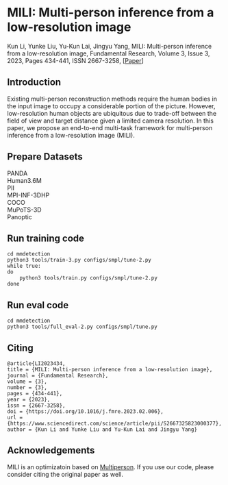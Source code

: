# MILI: Multi-person inference from a low-resolution image
Kun Li, Yunke Liu, Yu-Kun Lai, Jingyu Yang,
MILI: Multi-person inference from a low-resolution image,
Fundamental Research,
Volume 3, Issue 3,
2023,
Pages 434-441,
ISSN 2667-3258,
[[Paper](https://www.sciencedirect.com/science/article/pii/S2667325823000377?utm_campaign=STMJ_AUTH_SERV_PUBLISHED&utm_medium=email&utm_acid=269426632&SIS_ID=&dgcid=STMJ_AUTH_SERV_PUBLISHED&CMX_ID=&utm_in=DM345715&utm_source=AC#sec0008)]

## Introduction
Existing multi-person reconstruction methods require the human bodies in the input image to occupy a considerable portion of the picture. However, low-resolution human objects are ubiquitous due to trade-off between the field of view and target distance given a limited camera resolution. In this paper, we propose an end-to-end multi-task framework for multi-person inference from a low-resolution image (MILI).

## Prepare Datasets
PANDA  
Human3.6M  
PII  
MPI-INF-3DHP  
COCO  
MuPoTS-3D   
Panoptic  

## Run training code
```
cd mmdetection
python3 tools/train-3.py configs/smpl/tune-2.py
while true:
do
    python3 tools/train.py configs/smpl/tune-2.py 
done
```

## Run eval code
```
cd mmdetection
python3 tools/full_eval-2.py configs/smpl/tune.py 
```

## Citing
```
@article{LI2023434,
title = {MILI: Multi-person inference from a low-resolution image},
journal = {Fundamental Research},
volume = {3},
number = {3},
pages = {434-441},
year = {2023},
issn = {2667-3258},
doi = {https://doi.org/10.1016/j.fmre.2023.02.006},
url = {https://www.sciencedirect.com/science/article/pii/S2667325823000377},
author = {Kun Li and Yunke Liu and Yu-Kun Lai and Jingyu Yang}
```

## Acknowledgements
 MILI is an optimizatoin based on [Multiperson](https://github.com/JiangWenPL/multiperson). If you use our code, please consider citing the original paper as well.
